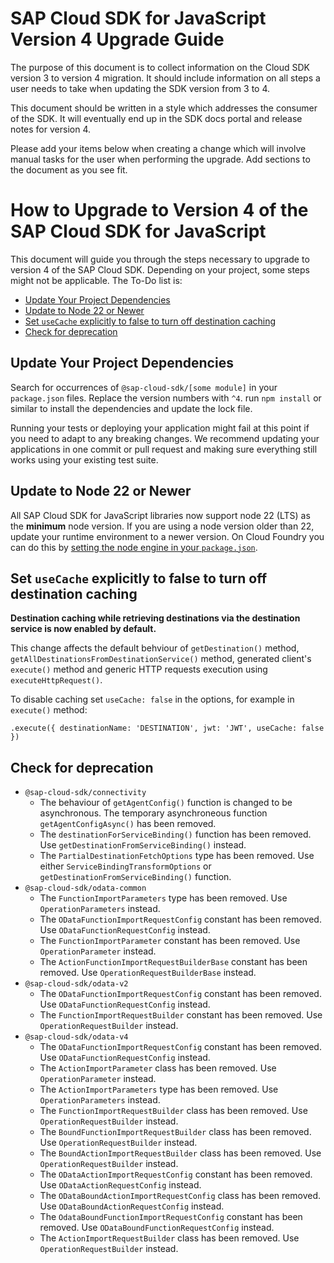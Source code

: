 # SAP Cloud SDK for JavaScript Version 4 Upgrade Guide <!-- omit from toc -->

The purpose of this document is to collect information on the Cloud SDK version 3 to version 4 migration.
It should include information on all steps a user needs to take when updating the SDK version from 3 to 4.

This document should be written in a style which addresses the consumer of the SDK.
It will eventually end up in the SDK docs portal and release notes for version 4.

Please add your items below when creating a change which will involve manual tasks for the user when performing the upgrade.
Add sections to the document as you see fit.

<!-- Everything below this line should be written in the style of end user documentation. If you need to add hints for SDK developers, to that above. -->

# How to Upgrade to Version 4 of the SAP Cloud SDK for JavaScript <!-- omit from toc -->

This document will guide you through the steps necessary to upgrade to version 4 of the SAP Cloud SDK.
Depending on your project, some steps might not be applicable.
The To-Do list is:

- [Update Your Project Dependencies](#update-your-project-dependencies)
- [Update to Node 22 or Newer](#update-to-node-22-or-newer)
- [Set `useCache` explicitly to false to turn off destination caching](#set-usecache-explicitly-to-false-to-turn-off-destination-caching)
- [Check for deprecation](#check-for-deprecation)

## Update Your Project Dependencies

Search for occurrences of `@sap-cloud-sdk/[some module]` in your `package.json` files.
Replace the version numbers with `^4`.
run `npm install` or similar to install the dependencies and update the lock file.

Running your tests or deploying your application might fail at this point if you need to adapt to any breaking changes.
We recommend updating your applications in one commit or pull request and making sure everything still works using your existing test suite.

## Update to Node 22 or Newer

All SAP Cloud SDK for JavaScript libraries now support node 22 (LTS) as the **minimum** node version.
If you are using a node version older than 22, update your runtime environment to a newer version.
On Cloud Foundry you can do this by [setting the node engine in your `package.json`](https://docs.cloudfoundry.org/buildpacks/node/index.html#runtime).

## Set `useCache` explicitly to false to turn off destination caching

**Destination caching while retrieving destinations via the destination service is now enabled by default.**

This change affects the default behviour of `getDestination()` method, `getAllDestinationsFromDestinationService()` method, generated client's `execute()` method and generic HTTP requests execution using `executeHttpRequest()`.

To disable caching set `useCache: false` in the options, for example in `execute()` method:

```TS
.execute({ destinationName: 'DESTINATION', jwt: 'JWT', useCache: false })
```

## Check for deprecation

- `@sap-cloud-sdk/connectivity`
  - The behaviour of `getAgentConfig()` function is changed to be asynchronous. The temporary asynchroneous function `getAgentConfigAsync()` has been removed.
  - The `destinationForServiceBinding()` function has been removed. Use `getDestinationFromServiceBinding()` instead.
  - The `PartialDestinationFetchOptions` type has been removed. Use either `ServiceBindingTransformOptions` or `getDestinationFromServiceBinding()` function.
- `@sap-cloud-sdk/odata-common`
  - The `FunctionImportParameters` type has been removed. Use `OperationParameters` instead.
  - The `ODataFunctionImportRequestConfig` constant has been removed. Use `ODataFunctionRequestConfig` instead.
  - The `FunctionImportParameter` constant has been removed. Use `OperationParameter` instead.
  - The `ActionFunctionImportRequestBuilderBase` constant has been removed. Use `OperationRequestBuilderBase` instead.
- `@sap-cloud-sdk/odata-v2`
  - The `ODataFunctionImportRequestConfig` constant has been removed. Use `ODataFunctionRequestConfig` instead.
  - The `FunctionImportRequestBuilder` constant has been removed. Use `OperationRequestBuilder` instead.
- `@sap-cloud-sdk/odata-v4`
  - The `ODataFunctionImportRequestConfig` constant has been removed. Use `ODataFunctionRequestConfig` instead.
  - The `ActionImportParameter` class has been removed. Use `OperationParameter` instead.
  - The `ActionImportParameters` type has been removed. Use `OperationParameters` instead.
  - The `FunctionImportRequestBuilder` class has been removed. Use `OperationRequestBuilder` instead.
  - The `BoundFunctionImportRequestBuilder` class has been removed. Use `OperationRequestBuilder` instead.
  - The `BoundActionImportRequestBuilder` class has been removed. Use `OperationRequestBuilder` instead.
  - The `ODataActionImportRequestConfig` constant has been removed. Use `ODataActionRequestConfig` instead.
  - The `ODataBoundActionImportRequestConfig` class has been removed. Use `ODataBoundActionRequestConfig` instead.
  - The `OdataBoundFunctionImportRequestConfig` constant has been removed. Use `ODataBoundFunctionRequestConfig` instead.
  - The `ActionImportRequestBuilder` class has been removed. Use `OperationRequestBuilder` instead.